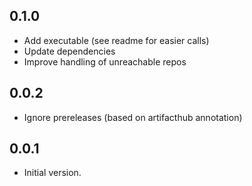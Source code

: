 ## 0.1.0

- Add executable (see readme for easier calls)
- Update dependencies
- Improve handling of unreachable repos

## 0.0.2

- Ignore prereleases (based on artifacthub annotation)

## 0.0.1

- Initial version.

